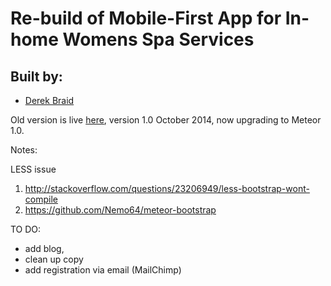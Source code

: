# Re-build of Mobile-First App for In-home Womens Spa Services

## Built by:

* [Derek Braid](http://cacheflow.ca)

Old version is live [here](http://www.tracykovach.ca), version 1.0 October 2014, now upgrading to Meteor 1.0.

Notes: 

LESS issue 
1. http://stackoverflow.com/questions/23206949/less-bootstrap-wont-compile 
2. https://github.com/Nemo64/meteor-bootstrap


TO DO: 

- add blog, 
- clean up copy
- add registration via email (MailChimp)